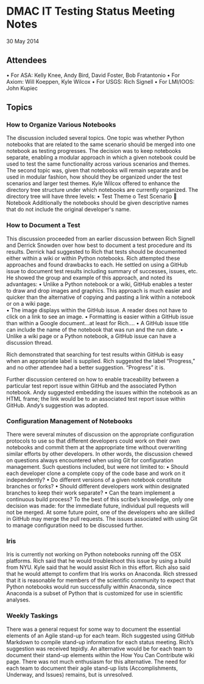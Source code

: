 # DMAC IT Testing Status Meeting Notes
30 May 2014
## Attendees
•	For ASA:  Kelly Knee, Andy Bird, David Foster, Bob Fratantonio
•	For Axiom:  Will Koeppen, Kyle Wilcox
•	For USGS: Rich Signell
•	For LMI/IOOS:  John Kupiec
## Topics
### How to Organize Various Notebooks
The discussion included several topics.  One topic was whether Python notebooks that are related to the same scenario should be merged into one notebook as testing progresses.  The decision was to keep notebooks separate, enabling a modular approach in which a given notebook could be used to test the same functionality across various scenarios and themes.  The second topic was, given that notebooks will remain separate and be used in modular fashion, how should they be organized under the test scenarios and larger test themes. Kyle Wilcox offered to enhance the directory tree structure under which notebooks are currently organized.  The directory tree will have three levels:
•	Test Theme
o	Test Scenario
	Notebook
Additionally the notebooks should be given descriptive names that do not include the original developer's name.
### How to Document a Test
This discussion proceeded from an earlier discussion between Rich Signell and Derrick Snowden over how best to document a test procedure and its results.  Derrick had suggested to Rich that tests should be documented either within a wiki or within Python notebooks.    Rich attempted these approaches and found drawbacks to each.  He settled on using a GitHub issue to document test results including summary of successes, issues, etc.  He showed the group and example of this approach, and noted its advantages:
•	Unlike a Python notebook or a wiki, GitHub enables a tester to draw and drop images and graphics. This approach is much easier and quicker than the alternative of copying and pasting a link within a notebook or on a wiki page.  
•	The image displays within the GitHub issue.  A reader does not have to click on a link to see an image.
•	Formatting is easier within a GitHub issue than within a Google document…at least for Rich….
•	A GitHub issue title can include the name of the notebook that was run and the run date.
•	Unlike a wiki page or a Python notebook, a GitHub issue can have a discussion thread.

Rich demonstrated that searching for test results within GitHub is easy when an appropriate label is supplied.  Rich suggested the label “Progress,” and no other attendee had a better suggestion.  “Progress” it is.

Further discussion centered on how to enable traceability between a particular test report issue within GitHub and the associated Python notebook. Andy suggested embedding the issues within the notebook as an HTML frame; the link would be to an associated test report issue within GitHub.    Andy’s suggestion was adopted.

### Configuration Management of Notebooks
There were several minutes of discussion on the appropriate configuration protocols to use so that different developers could work on their own notebooks and commit them at the appropriate time without overwriting similar efforts by other developers.  In other words, the discussion chewed on questions always encountered when using Git for configuration management.  Such questions included, but were not limited to:
•	Should each developer clone a complete copy of the code base and work on it independently?
•	Do different versions of a given notebook constitute branches or forks?
•	Should different developers work within designated branches to keep their work separate?
•	Can the team implement a continuous build process?
To the best of this scribe’s knowledge, only one decision was made: for the immediate future, individual pull requests will not be merged.  At some future point, one of the developers who are skilled in GitHub may merge the pull requests.  The issues associated with using Git to manage configuration need to be discussed further.  
### Iris
Iris is currently not working on Python notebooks running off the OSX platforms. Rich said that he would troubleshoot this issue by using a build from NYU.  Kyle said that he would assist Rich in this effort.  Rich also said that he would attempt to confirm that Iris works on Anaconda.  Rich stressed that it is reasonable for members of the scientific community to expect that Python notebooks would run successfully within Anaconda, since Anaconda is a subset of Python that is customized for use in scientific analyses.
### Weekly Taskings
There was a general request for some way to document the essential elements of an Agile stand-up for each team.  Rich suggested using GitHub Markdown to compile stand-up information for each status meeting.  Rich’s suggestion was received tepidly. An alternative would be for each team to document their stand-up elements within the How You Can Contribute wiki page.  There was not much enthusiasm for this alternative.  The need for each team to document their agile stand-up lists (Accomplishments, Underway, and Issues) remains, but is unresolved.





